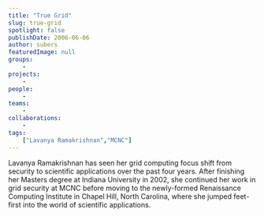 ```yaml
---
title: "True Grid"
slug: true-grid
spotlight: false
publishDate: 2006-06-06
author: subers
featuredImage: null
groups:
    - 
projects:
    - 
people:
    - 
teams: 
    - 
collaborations:
    - 
tags:
    ["Lavanya Ramakrishnan","MCNC"]
---
```

Lavanya Ramakrishnan has seen her grid computing focus shift from security to scientific applications over the past four years. After finishing her Masters degree at Indiana University in 2002, she continued her work in grid security at MCNC before moving to the newly-formed Renaissance Computing Institute in Chapel Hill, North Carolina, where she jumped feet-first into the world of scientific applications.
